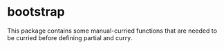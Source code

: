 # bootstrap

This package contains some manual-curried functions that are needed to be curried before defining partial and curry.
